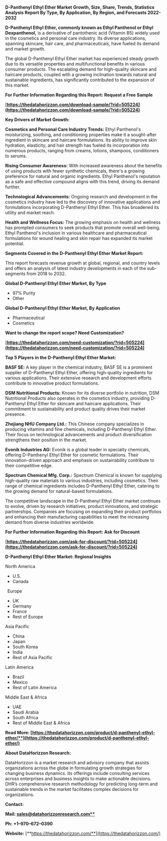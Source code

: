 ﻿**D-Panthenyl Ethyl Ether  Market Growth, Size, Share, Trends, Statistics Analysis Report By Type, By Application, By Region, and Forecasts 2022-2032**

**D-Panthenyl Ethyl Ether, commonly known as Ethyl Panthenol or Ethyl Dexpanthenol,** is a derivative of pantothenic acid (Vitamin B5) widely used in the cosmetics and personal care industry. Its diverse applications, spanning skincare, hair care, and pharmaceuticals, have fueled its demand and market growth.

The global D-Panthenyl Ethyl Ether market has experienced steady growth due to its versatile properties and multifunctional benefits in various consumer products. The escalating demand for high-quality skincare and haircare products, coupled with a growing inclination towards natural and sustainable ingredients, has significantly contributed to the expansion of this market.

**For Further Information Regarding this Report: Request a Free Sample**	

[**https://thedatahorizzon.com/download-sample/?rid=505224](https://thedatahorizzon.com/download-sample/?rid=505224)** 

**Key Drivers of Market Growth:**

**Cosmetics and Personal Care Industry Trends:** Ethyl Panthenol's moisturizing, soothing, and conditioning properties make it a sought-after ingredient in skincare and haircare formulations. Its ability to improve skin hydration, elasticity, and hair strength has fueled its incorporation into numerous products, ranging from creams, lotions, shampoos, conditioners to serums.

**Rising Consumer Awareness:** With increased awareness about the benefits of using products with fewer synthetic chemicals, there's a growing preference for natural and organic ingredients. Ethyl Panthenol's reputation as a safe and effective compound aligns with this trend, driving its demand further.

**Technological Advancements:** Ongoing research and development in the cosmetics industry have led to the discovery of innovative applications and formulations incorporating D-Panthenyl Ethyl Ether. This has broadened its utility and market reach.

**Health and Wellness Focus:** The growing emphasis on health and wellness has prompted consumers to seek products that promote overall well-being. Ethyl Panthenol's inclusion in various healthcare and pharmaceutical formulations for wound healing and skin repair has expanded its market potential.

**Segments Covered in the D-Panthenyl Ethyl Ether Market Report:** 

This report forecasts revenue growth at global, regional, and country levels and offers an analysis of latest industry developments in each of the sub-segments from 2018 to 2032.

**Global D-Panthenyl Ethyl Ether Market, By Type**

- 97% Purity
- Other

**Global D-Panthenyl Ethyl Ether Market, By Application**

- Pharmaceutical
- Cosmetics

**Want to change the report scope? Need Customization?**

[**https://thedatahorizzon.com/need-customization/?rid=505224](https://thedatahorizzon.com/need-customization/?rid=505224)** 

**Top 5 Players in the D-Panthenyl Ethyl Ether Market:**

**BASF SE:** A key player in the chemical industry, BASF SE is a prominent supplier of D-Panthenyl Ethyl Ether, offering high-quality ingredients for various applications. Their extensive research and development efforts contribute to innovative product formulations.

**DSM Nutritional Products:** Known for its diverse portfolio in nutrition, DSM Nutritional Products also operates in the cosmetics industry, providing D-Panthenyl Ethyl Ether for skincare and haircare applications. Their commitment to sustainability and product quality drives their market presence.

**Zhejiang NHU Company Ltd.:** This Chinese company specializes in producing vitamins and fine chemicals, including D-Panthenyl Ethyl Ether. Their focus on technological advancements and product diversification strengthens their position in the market.

**Evonik Industries AG:** Evonik is a global leader in specialty chemicals, offering D-Panthenyl Ethyl Ether for cosmetic formulations. Their innovation-driven approach and emphasis on sustainability contribute to their competitive edge.

**Spectrum Chemical Mfg. Corp.:** Spectrum Chemical is known for supplying high-quality raw materials to various industries, including cosmetics. Their range of chemical ingredients includes D-Panthenyl Ethyl Ether, catering to the growing demand for natural-based formulations.

The competitive landscape in the D-Panthenyl Ethyl Ether market continues to evolve, driven by research initiatives, product innovations, and strategic partnerships. Companies are focusing on expanding their product portfolios and enhancing their manufacturing capabilities to meet the increasing demand from diverse industries worldwide.

**For Further Information Regarding this Report: Ask for Discount**	

[**https://thedatahorizzon.com/ask-for-discount/?rid=505224](https://thedatahorizzon.com/ask-for-discount/?rid=505224)**  

**D-Panthenyl Ethyl Ether Market: Regional Insights**

North America

- U.S.
- Canada

` `Europe

- UK
- Germany
- France
- Rest of Europe

Asia Pacific

- China
- Japan
- South Korea
- India
- Rest of Asia Pacific

Latin America

- Brazil
- Mexico
- Rest of Latin America

Middle East & Africa

- UAE
- Saudi Arabia
- South Africa
- Rest of Middle East & Africa

**Read More: [https://thedatahorizzon.com/product/d-panthenyl-ethyl-ether/**](https://thedatahorizzon.com/product/d-panthenyl-ethyl-ether/)** 

**About DataHorizzon Research:**

DataHorizzon is a market research and advisory company that assists organizations across the globe in formulating growth strategies for changing business dynamics. Its offerings include consulting services across enterprises and business insights to make actionable decisions. DHR’s comprehensive research methodology for predicting long-term and sustainable trends in the market facilitates complex decisions for organizations.

**Contact:**

**Mail: [sales@datahorizzonresearch.com**](mailto:sales@datahorizzonresearch.com)**

**Ph:** **+1–970–672–0390**

**Website:** [**https://thedatahorizzon.com/**](https://thedatahorizzon.com/)
